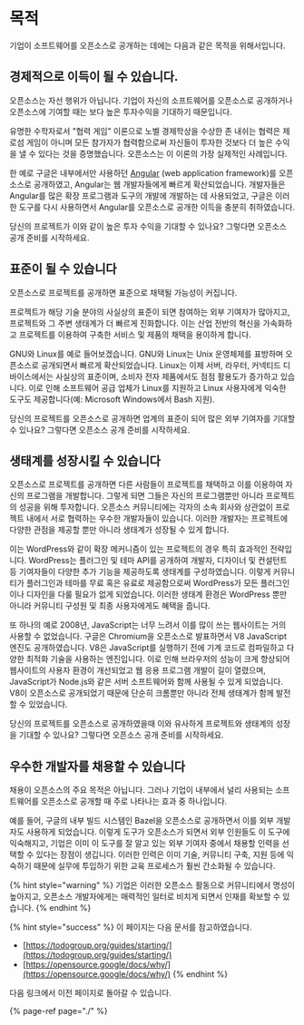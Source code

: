 # 목적

기업이 소프트웨어를 오픈소스로 공개하는 데에는 다음과 같은 목적을 위해서입니다. 

## 경제적으로 이득이 될 수 있습니다. 

오픈소스는 자선 행위가 아닙니다. 기업이 자신의 소프트웨어를 오픈소스로 공개하거나 오픈소스에 기여할 때는 보다 높은 투자수익을 기대하기 때문입니다.

유명한 수학자로서 "협력 게임" 이론으로 노벨 경제학상을 수상한 존 내쉬는 협력은 제로섬 게임이 아니며 모든 참가자가 협력함으로써 자신들이 투자한 것보다 더 높은 수익을 낼 수 있다는 것을 증명했습니다. 오픈소스는 이 이론의 가장 실제적인 사례입니다. 

한 예로 구글은 내부에서만 사용하던 [Angular](https://angular.io/) \(web application framework\)를 오픈소스로 공개하였고, Angular는 웹 개발자들에게 빠르게 확산되었습니다. 개발자들은 Angular를 많은 확장 프로그램과 도구의 개발에 개발하는 데 사용되었고, 구글은 이러한 도구를 다시 사용하면서 Angular를 오픈소스로 공개한 이득을 충분히 취하였습니다. 

당신의 프로젝트가 이와 같이 높은 투자 수익을 기대할 수 있나요? 그렇다면 오픈소스 공개 준비를 시작하세요. 

## 표준이 될 수 있습니다

오픈소스로 프로젝트를 공개하면 표준으로 채택될 가능성이 커집니다. 

프로젝트가 해당 기술 분야의 사실상의 표준이 되면 참여하는 외부 기여자가 많아지고, 프로젝트와 그 주변 생태계가 더 빠르게 진화합니다. 이는 산업 전반의 혁신을 가속화하고 프로젝트를 이용하여 구축한 서비스 및 제품의 채택을 용이하게 합니다. 

GNU와 Linux를 예로 들어보겠습니다. GNU와 Linux는 Unix 운영체제를 표방하며 오픈소스로 공개되면서 빠르게 확산되었습니다. Linux는 이제 서버, 라우터, 커넥티드 디바이스에서는 사실상의 표준이며, 소비자 전자 제품에서도 점점 활용도가 증가하고 있습니다. 이로 인해 소프트웨어 공급 업체가 Linux를 지원하고 Linux 사용자에게 익숙한 도구도 제공합니다\(예: Microsoft Windows에서 Bash 지원\). 

당신의 프로젝트를 오픈소스로 공개하면 업계의 표준이 되어 많은 외부 기여자를 기대할 수 있나요? 그렇다면 오픈소스 공개 준비를 시작하세요. 

## 생태계를 성장시킬 수 있습니다

오픈소스로 프로젝트를 공개하면 다른 사람들이 프로젝트를 채택하고 이를 이용하여 자신의 프로그램을 개발합니다. 그렇게 되면 그들은 자신의 프로그램뿐만 아니라 프로젝트의 성공을 위해 투자합니다. 오픈소스 커뮤니티에는 각자의 소속 회사와 상관없이 프로젝트 내에서 서로 협력하는 우수한 개발자들이 있습니다. 이러한 개발자는 프로젝트에 다양한 관점을 제공할 뿐만 아니라 생태계가 성장될 수 있게 합니다. 

이는 WordPress와 같이 확장 메커니즘이 있는 프로젝트의 경우 특히 효과적인 전략입니다. WordPress는 플러그인 및 테마 API를 공개하여 개발자, 디자이너 및 컨설턴트 등 기여자들이 다양한 추가 기능을 제공하도록 생태계를 구성하였습니다. 이렇게 커뮤니티가 플러그인과 테마를 무료 혹은 유료로 제공함으로써 WordPress가 모든 플러그인이나 디자인을 다룰 필요가 없게 되었습니다. 이러한 생태계 환경은 WordPress 뿐만 아니라 커뮤니티 구성원 및 최종 사용자에게도 혜택을 줍니다. 

또 하나의 예로 2008년, JavaScript는 너무 느려서 이를 많이 쓰는 웹사이트는 거의 사용할 수 없었습니다. 구글은 Chromium을 오픈소스로 발표하면서 V8 JavaScript 엔진도 공개하였습니다. V8은 JavaScript를 실행하기 전에 기계 코드로 컴파일하고 다양한 최적화 기술을 사용하는 엔진입니다. 이로 인해 브라우저의 성능이 크게 향상되어 웹사이트의 사용자 환경이 개선되었고 웹 응용 프로그램 개발이 길이 열렸으며, JavaScript가 Node.js와 같은 서버 소프트웨어와 함께 사용될 수 있게 되었습니다. V8이 오픈소스로 공개되었기 때문에 단순히 크롬뿐만 아니라 전체 생태계가 함께 발전할 수 있었습니다.

당신의 프로젝트를 오픈소스로 공개하였을때 이와 유사하게 프로젝트와 생태계의 성장을 기대할 수 있나요? 그렇다면 오픈소스 공개 준비를 시작하세요. 

## 우수한 개발자를 채용할 수 있습니다

채용이 오픈소스의 주요 목적은 아닙니다. 그러나 기업이 내부에서 널리 사용되는 소프트웨어를 오픈소스로 공개할 때 주로 나타나는 효과 중 하나입니다. 

예를 들어, 구글의 내부 빌드 시스템인 Bazel을 오픈소스로 공개하면서 이를 외부 개발자도 사용하게 되었습니다. 이렇게 도구가 오픈소스가 되면서 외부 인원들도 이 도구에 익숙해지고, 기업은 이미 이 도구를 잘 알고 있는 외부 기여자 중에서 채용할 인력을 선택할 수 있다는 장점이 생깁니다. 이러한 인력은 이미 기술, 커뮤니티 구축, 지원 등에 익숙하기 때문에 실무에 투입하기 위한 교육 프로세스가 훨씬 간소화될 수 있습니다. 

{% hint style="warning" %}
기업은 이러한 오픈소스 활동으로 커뮤니티에서 명성이 높아지고, 오픈소스 개발자에게는 매력적인 일터로 비치게 되면서 인재를 확보할 수 있습니다. 
{% endhint %}

{% hint style="success" %}
이 페이지는 다음 문서를 참고하였습니다. 

* [https://todogroup.org/guides/starting/](https://todogroup.org/guides/starting/) 
* [https://opensource.google/docs/why/](https://opensource.google/docs/why/)
{% endhint %}

다음 링크에서 이전 페이지로 돌아갈 수 있습니다.

{% page-ref page="./" %}

